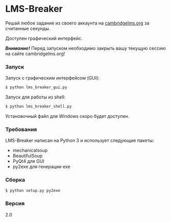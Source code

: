 # LMS-Breaker
Решай любое задание из своего аккаунта на [cambridgelms.org] за считанные секунды.

Доступен графический интерфейс.

***Внимание!*** Перед запуском необходимо закрыть вашу текущую сессию на сайте cambridgelms.org!

### Запуск

Запуск с графическим интерфейсом (GUI):
```sh
$ python lms_breaker_gui.py
```

Запуск для работы из shell:
```sh
$ python lms_breaker_shell.py
```

Установочный файл для Windows скоро будет доступен.

### Требования

LMS-Breaker написан на Python 3 и использует следующие пакеты:

- mechanicalsoup
- BeautifulSoup
- PyQt4 для GUI
- py2exe для генерации exe

### Сборка

```sh
$ python setup.py py2exe
```

### Версия
2.0

[cambridgelms.org]:http://cambridgelms.org
